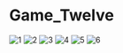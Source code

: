 # Game_Twelve

![1](https://user-images.githubusercontent.com/115207857/233385878-9104baa0-4f7d-4f1c-a6cc-1ba39c4a9fd0.png) ![2](https://user-images.githubusercontent.com/115207857/233385930-56120e72-ddad-463d-a486-7af3e3f51617.png)
![3](https://user-images.githubusercontent.com/115207857/233385968-d65441b3-0474-4786-9cab-bf56acb7d561.png) ![4](https://user-images.githubusercontent.com/115207857/233385984-3e3aa564-76d0-44a6-a796-635ae641709b.png)
![5](https://user-images.githubusercontent.com/115207857/233386009-43cf76e2-d459-47b9-ae96-55e5f6026f31.png) ![6](https://user-images.githubusercontent.com/115207857/233386030-b417778a-c021-4fb6-a656-08dfad53adfe.png)



